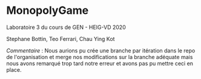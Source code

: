 # MonopolyGame
Laboratoire 3 du cours de GEN - HEIG-VD 2020

Stephane Bottin, Teo Ferrari, Chau Ying Kot

_Commentaire_ : Nous aurions pu crée une branche par itération dans le repo de l'organisation et merge nos modifications sur la branche adéquate mais nous avons remarqué trop tard notre erreur et avons pas pu mettre ceci en place.